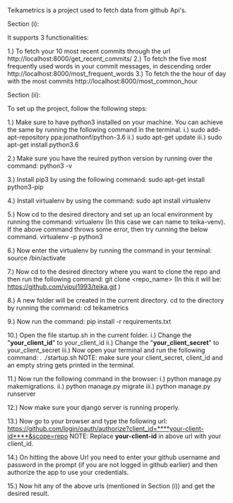 Teikametrics is a project used to fetch data from github Api's.

Section (i):

It supports 3 functionalities:

1.) To fetch your 10 most recent commits through the url http://localhost:8000/get_recent_commits/
2.) To fetch the five most frequently used words in your commit messages, in descending order http://localhost:8000/most_frequent_words
3.) To fetch the the hour of day with the most commits http://localhost:8000/most_common_hour

Section (ii):

To set up the project, follow the following steps:

1.) Make sure to have python3 installed on your machine. You can achieve the same by running the following 			command in the terminal.
	i.) sudo add-apt-repository ppa:jonathonf/python-3.6
	ii.) sudo apt-get update
	iii.) sudo apt-get install python3.6

2.) Make sure you have the reuired python version by running over the command:
	python3 -v

3.) Install pip3 by using the following command:
	sudo apt-get install python3-pip

4.) Install virtualenv by using the command:
	sudo apt install virtualenv

5.) Now cd to the desired directory and set up an local environment by running the command: 
	virtualenv <virtual-environment-name> (In this case we can name <virtual-environment-name> to teika-venv).
		If the above command throws some error, then try running the below command.
	virtualenv <virtual-environment-name> -p python3	

6.) Now enter the virtualenv by running the command in your terminal: 
	source <virtual-environment-name>/bin/activate 	

7.) Now cd to the desired directory where you want to clone the repo and then run the following command: 
	git clone <repo_name> (In this it will be: https://github.com/vipul1993/teika.git )

8.) A new folder will be created in the current directory. cd to the directory by running the command:
	cd teikametrics

9.) Now run the command:
	pip install -r requirements.txt

10.) Open the file startup.sh in the current folder. 
	i.) Change the "****your_client_id****" to your_client_id
	ii.) Change the "****your_client_secret****" to your_client_secret
	iii.) Now open your terminal and run the following command:
		. ./startup.sh 
	NOTE: make sure your client_secret, client_id and an empty string gets printed in the terminal.	  	

11.) Now run the following command in the browser:
	i.) python manage.py makemigrations.
	ii.) python manage.py migrate
	iii.) python manage.py runserver	

12.) Now make sure your django server is running properly.	

13.) Now go to your browser and type the following url:
	https://github.com/login/oauth/authorize?client_id=****your-client-id****&scope=repo
	NOTE: Replace ****your-client-id**** in above url with your client_id.

14.) On hitting the above Url you need to enter your github username and password in the prompt (if you are not 	logged in github earlier) and then authorize the app to use your credentials.

15.) Now hit any of the above urls (mentioned in Section (i)) and get the desired result.